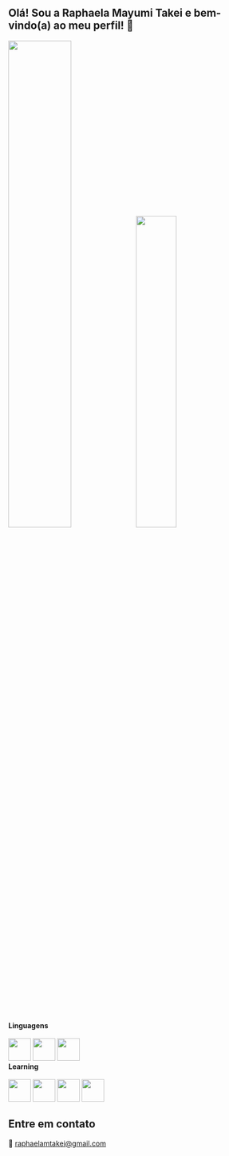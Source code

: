 ## Olá! Sou a Raphaela Mayumi Takei e bem-vindo(a) ao meu perfil! 👋

<!--
**RaphaMayumi/RaphaMayumi** is a ✨ _special_ ✨ repository because its `README.md` (this file) appears on your GitHub profile.

Here are some ideas to get you started:

- 🔭 I’m currently working on ...
- 🌱 I’m currently learning ...
- 👯 I’m looking to collaborate on ...
- 🤔 I’m looking for help with ...
- 💬 Ask me about ...
- 📫 How to reach me: ...
- 😄 Pronouns: ...
- ⚡ Fun fact: ...
-->

<div>
<img width="50%" src="https://github-readme-stats.vercel.app/api?username=raphamayumi&show_icons=true&theme=dracula">
<img width="40%" src="https://github-readme-stats.vercel.app/api/top-langs/?username=raphamayumi&layout=compact&theme=dracula">
</div>

**Linguagens**<br>
<br>
<img src="https://cdn.jsdelivr.net/gh/devicons/devicon/icons/html5/html5-original.svg" width="45" />
<img src="https://cdn.jsdelivr.net/gh/devicons/devicon/icons/css3/css3-original.svg" width="45" />
<img src="https://cdn.jsdelivr.net/gh/devicons/devicon/icons/bootstrap/bootstrap-original.svg" width="45" />
<br>
**Learning**<br>
<br>
<img src="https://cdn.jsdelivr.net/gh/devicons/devicon/icons/javascript/javascript-original.svg" width="45" />
<img src="https://cdn.jsdelivr.net/gh/devicons/devicon/icons/java/java-original.svg" width="45" />
<img src="https://cdn.jsdelivr.net/gh/devicons/devicon/icons/react/react-original.svg" width="45" />
<img src="https://cdn.jsdelivr.net/gh/devicons/devicon/icons/amazonwebservices/amazonwebservices-plain-wordmark.svg" width="45" />

## Entre em contato

📩 raphaelamtakei@gmail.com

